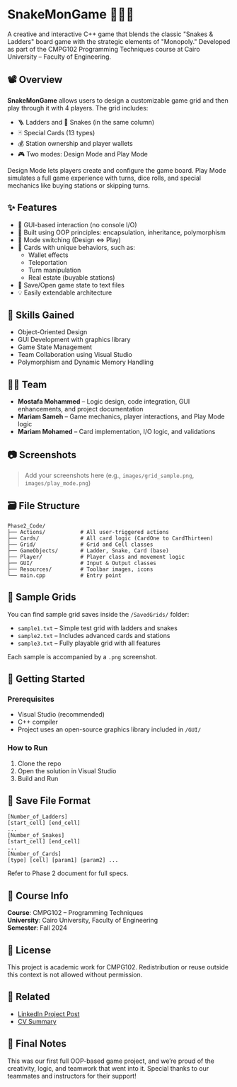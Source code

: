 # SnakeMonGame 🎲🐍🏦

A creative and interactive C++ game that blends the classic "Snakes & Ladders" board game with the strategic elements of "Monopoly." Developed as part of the CMPG102 Programming Techniques course at Cairo University – Faculty of Engineering.

## 📽 Overview

**SnakeMonGame** allows users to design a customizable game grid and then play through it with 4 players. The grid includes:
- 🪜 Ladders and 🐍 Snakes (in the same column)
- 🃏 Special Cards (13 types)
- 💰 Station ownership and player wallets
- 🎮 Two modes: Design Mode and Play Mode

Design Mode lets players create and configure the game board. Play Mode simulates a full game experience with turns, dice rolls, and special mechanics like buying stations or skipping turns.

## ✨ Features

- 🎨 GUI-based interaction (no console I/O)
- 🧠 Built using OOP principles: encapsulation, inheritance, polymorphism
- 🔁 Mode switching (Design <=> Play)
- 🧩 Cards with unique behaviors, such as:
  - Wallet effects
  - Teleportation
  - Turn manipulation
  - Real estate (buyable stations)
- 📂 Save/Open game state to text files
- 💡 Easily extendable architecture

## 🧠 Skills Gained

- Object-Oriented Design
- GUI Development with graphics library
- Game State Management
- Team Collaboration using Visual Studio
- Polymorphism and Dynamic Memory Handling

## 👨‍💻 Team

- **Mostafa Mohammed** – Logic design, code integration, GUI enhancements, and project documentation  
- **Mariam Sameh** – Game mechanics, player interactions, and Play Mode logic  
- **Mariam Mohamed** – Card implementation, I/O logic, and validations  

## 📷 Screenshots

> Add your screenshots here (e.g., `images/grid_sample.png`, `images/play_mode.png`)

## 🗃 File Structure

```
Phase2_Code/
├── Actions/           # All user-triggered actions
├── Cards/             # All card logic (CardOne to CardThirteen)
├── Grid/              # Grid and Cell classes
├── GameObjects/       # Ladder, Snake, Card (base)
├── Player/            # Player class and movement logic
├── GUI/               # Input & Output classes
├── Resources/         # Toolbar images, icons
└── main.cpp           # Entry point
```

## 💾 Sample Grids

You can find sample grid saves inside the `/SavedGrids/` folder:
- `sample1.txt` – Simple test grid with ladders and snakes
- `sample2.txt` – Includes advanced cards and stations
- `sample3.txt` – Fully playable grid with all features

Each sample is accompanied by a `.png` screenshot.

## 🚀 Getting Started

### Prerequisites

- Visual Studio (recommended)
- C++ compiler
- Project uses an open-source graphics library included in `/GUI/`

### How to Run

1. Clone the repo
2. Open the solution in Visual Studio
3. Build and Run

## 📁 Save File Format

```
[Number_of_Ladders]
[start_cell] [end_cell]
...
[Number_of_Snakes]
[start_cell] [end_cell]
...
[Number_of_Cards]
[type] [cell] [param1] [param2] ...
```

Refer to Phase 2 document for full specs.

## 📌 Course Info

**Course**: CMPG102 – Programming Techniques  
**University**: Cairo University, Faculty of Engineering  
**Semester**: Fall 2024  

## 📜 License

This project is academic work for CMPG102. Redistribution or reuse outside this context is not allowed without permission.

## 🔗 Related

- [LinkedIn Project Post](https://www.linkedin.com/in/mostafamohammed2005)  
- [CV Summary](#)

## 🏁 Final Notes

This was our first full OOP-based game project, and we’re proud of the creativity, logic, and teamwork that went into it. Special thanks to our teammates and instructors for their support!
